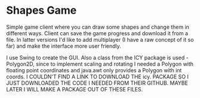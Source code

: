 # Shapes Game
 Simple game client where you can draw some shapes and change them in different ways. Client can save the game progress and download it from a file. In latter versions I'd like to add multiplayer (I have a raw concept of it so far) and make the interface more user friendly.

I use Swing to create the GUI. Also a class from the ICY package is used - Polygon2D, since to implement scaling and rotating I needed a Polygon with floating point coordinates and java.awt only provides a Polygon with int coords. I COULDN'T FIND A LINK TO DOWNLOAD THE icy. PACKAGE SO I JUST DOWNLOADED THE CODE I NEEDED FROM THEIR GITHUB. MAYBE LATER I WILL MAKE A PACKAGE OUT OF THESE FILES.

